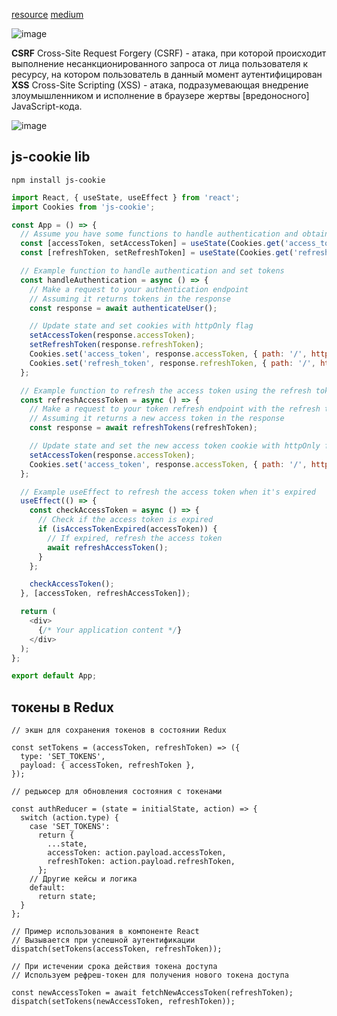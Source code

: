 [resource](https://gist.github.com/zmts/802dc9c3510d79fd40f9dc38a12bccfc)
[medium](https://medium.com/nuances-of-programming/%D0%BF%D0%BE%D0%BB%D0%BD%D0%BE%D0%B5-%D1%80%D1%83%D0%BA%D0%BE%D0%B2%D0%BE%D0%B4%D1%81%D1%82%D0%B2%D0%BE-%D0%BF%D0%BE-%D1%83%D0%BF%D1%80%D0%B0%D0%B2%D0%BB%D0%B5%D0%BD%D0%B8%D1%8E-jwt-%D0%B2%D0%BE-%D1%84%D1%80%D0%BE%D0%BD%D1%82%D0%B5%D0%BD%D0%B4-%D0%BA%D0%BB%D0%B8%D0%B5%D0%BD%D1%82%D0%B0%D1%85-graphql-b9b5103062a3)

![image](https://github.com/Highflyingexpress/frontend-tricks/assets/107925514/46e99a71-e504-4c0b-911a-7b5780c9c71f)  

**CSRF**  Cross-Site Request Forgery (CSRF) - атака, при которой происходит выполнение несанкционированного запроса от лица пользователя к ресурсу, на котором пользователь в данный момент аутентифицирован  
**XSS** Cross-Site Scripting (XSS) - атака, подразумевающая внедрение злоумышленником и исполнение в браузере жертвы [вредоносного] JavaScript-кода.   

  ![image](https://github.com/Highflyingexpress/frontend-tricks/assets/107925514/02adb7b3-5005-4dce-8bfc-69b379acc6ca)
  
## js-cookie  lib

`npm install js-cookie`

```javascript
import React, { useState, useEffect } from 'react';
import Cookies from 'js-cookie';

const App = () => {
  // Assume you have some functions to handle authentication and obtain tokens
  const [accessToken, setAccessToken] = useState(Cookies.get('access_token') || '');
  const [refreshToken, setRefreshToken] = useState(Cookies.get('refresh_token') || '');

  // Example function to handle authentication and set tokens
  const handleAuthentication = async () => {
    // Make a request to your authentication endpoint
    // Assuming it returns tokens in the response
    const response = await authenticateUser();

    // Update state and set cookies with httpOnly flag
    setAccessToken(response.accessToken);
    setRefreshToken(response.refreshToken);
    Cookies.set('access_token', response.accessToken, { path: '/', httpOnly: true });
    Cookies.set('refresh_token', response.refreshToken, { path: '/', httpOnly: true });
  };

  // Example function to refresh the access token using the refresh token
  const refreshAccessToken = async () => {
    // Make a request to your token refresh endpoint with the refresh token
    // Assuming it returns a new access token in the response
    const response = await refreshTokens(refreshToken);

    // Update state and set the new access token cookie with httpOnly flag
    setAccessToken(response.accessToken);
    Cookies.set('access_token', response.accessToken, { path: '/', httpOnly: true });
  };

  // Example useEffect to refresh the access token when it's expired
  useEffect(() => {
    const checkAccessToken = async () => {
      // Check if the access token is expired
      if (isAccessTokenExpired(accessToken)) {
        // If expired, refresh the access token
        await refreshAccessToken();
      }
    };

    checkAccessToken();
  }, [accessToken, refreshAccessToken]);

  return (
    <div>
      {/* Your application content */}
    </div>
  );
};

export default App;
```
  

## токены в Redux  

```
// экшн для сохранения токенов в состоянии Redux

const setTokens = (accessToken, refreshToken) => ({
  type: 'SET_TOKENS',
  payload: { accessToken, refreshToken },
});

// редьюсер для обновления состояния с токенами

const authReducer = (state = initialState, action) => {
  switch (action.type) {
    case 'SET_TOKENS':
      return {
        ...state,
        accessToken: action.payload.accessToken,
        refreshToken: action.payload.refreshToken,
      };
    // Другие кейсы и логика
    default:
      return state;
  }
};

// Пример использования в компоненте React
// Вызывается при успешной аутентификации
dispatch(setTokens(accessToken, refreshToken));

// При истечении срока действия токена доступа
// Используем рефреш-токен для получения нового токена доступа

const newAccessToken = await fetchNewAccessToken(refreshToken);
dispatch(setTokens(newAccessToken, refreshToken));
```


